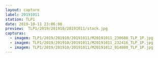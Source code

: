 ```yaml
---
layout: capture
label: 20191011
station: TLP1
date: 2019-10-11 23:06:08
preview:  TLP1/2019/201910/20191011/stack.jpg
capturas:
  - imagem: TLP1/2019/201910/20191011/M20191011_230608_TLP_1P.jpg
  - imagem: TLP1/2019/201910/20191011/M20191011_232416_TLP_1P.jpg
  - imagem: TLP1/2019/201910/20191011/M20191012_014800_TLP_1P.jpg
---
```

